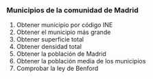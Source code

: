 ### Municipios de la comunidad de Madrid

1. Obtener municipio por código INE
2. Obtener el municipio más grande
3. Obtener superficie total
4. Obtener densidad total
5. Obtener la población de Madrid
6. Obtener la población media de los municipios
7. Comprobar la ley de Benford
